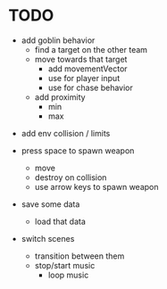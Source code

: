 # TODO

+ add goblin behavior
	+ find a target on the other team
	+ move towards that target
		+ add movementVector
		+ use for player input
		+ use for chase behavior
	- add proximity
		- min
		- max

- add env collision / limits
- press space to spawn weapon
	- move
	- destroy on collision
	- use arrow keys to spawn weapon

- save some data
	- load that data
- switch scenes
	- transition between them
	- stop/start music
		- loop music

